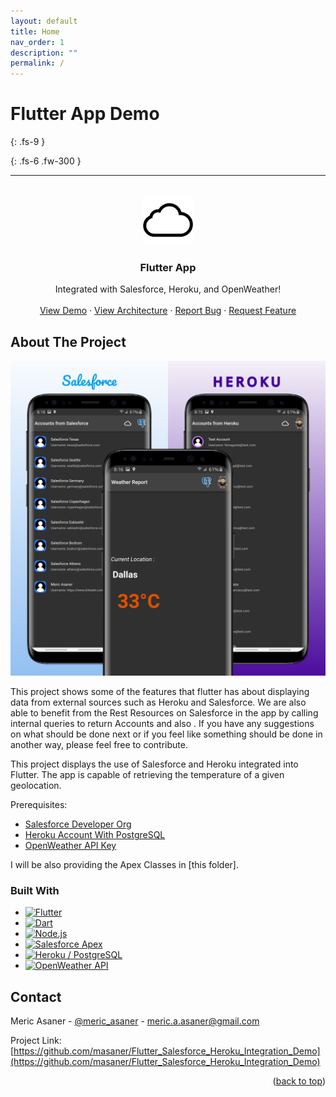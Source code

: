 ```yaml
---
layout: default
title: Home
nav_order: 1
description: ""
permalink: /
---
```

<a name="readme-top"></a>

# Flutter App Demo
{: .fs-9 }

{: .fs-6 .fw-300 }

<!-- [Get started now](#getting-started){: .btn .btn-primary .fs-5 .mb-4 .mb-md-0 .mr-2 } [View it on GitHub](https://github.com/just-the-docs/just-the-docs){: .btn .fs-5 .mb-4 .mb-md-0 } -->

---

<!-- **New: version `0.4.0.rc1` has just been released! See [the changelog](https://github.com/just-the-docs/just-the-docs/blob/main/CHANGELOG.md) for a detailed breakdown!** -->

<!-- Improved compatibility of back to top link: See: https://github.com/othneildrew/Best-README-Template/pull/73 -->


<!-- PROJECT LOGO -->
<br />
<div align="center">
  <a href="https://github.com/othneildrew/Best-README-Template">
    <img src="docs-assets/cloud.png" alt="Logo" width="80" height="80">
  </a>

  <h3 align="center">Flutter App</h3>

  <p align="center">
    Integrated with Salesforce, Heroku, and OpenWeather!
    <br />
    <br />
    <a href="docs-assets/appgif.gif">View Demo</a>
    ·
    <a href="docs/architecture.html">View Architecture</a>
    ·
    <a href="https://github.com/masaner/Flutter_Salesforce_Heroku_Integration_Demo/issues">Report Bug</a>
    ·
    <a href="https://github.com/masaner/Flutter_Salesforce_Heroku_Integration_Demo/issues">Request Feature</a>
  </p>
</div>


<!-- ABOUT THE PROJECT -->
## About The Project

![Flutter Integration Demo](docs-assets/App.png "Flutter App Screenshot")

This project shows some of the features that flutter has about displaying data from external sources such as Heroku and Salesforce. We are also able to benefit from the Rest Resources on Salesforce in the app by calling internal queries to return Accounts and also . If you have any suggestions on what should be done next or if you feel like something should be done in another way, please feel free to contribute.

This project displays the use of Salesforce and Heroku integrated into Flutter. The app is capable of retrieving the temperature of a given geolocation. 

Prerequisites:
* [Salesforce Developer Org](https://developer.salesforce.com/signup)
* [Heroku Account With PostgreSQL](https://signup.heroku.com/login)
* [OpenWeather API Key](https://home.openweathermap.org/users/sign_up)

I will be also providing the Apex Classes in [this folder].


### Built With

* [![Flutter][Flutter]][Flutter-URL]
* [![Dart][Dart]][Dart-URL]
* [![Node.js][NodeJS]][NodeJS-URL]
* [![Salesforce Apex][Salesforce]][Salesforce-URL]
* [![Heroku / PostgreSQL][Heroku]][Heroku-URL]
* [![OpenWeather API][OpenWeather]][OpenWeather-URL]


<!-- CONTACT -->
## Contact

Meric Asaner - [@meric_asaner](https://twitter.com/meric_asaner) - meric.a.asaner@gmail.com

Project Link: [https://github.com/masaner/Flutter_Salesforce_Heroku_Integration_Demo](https://github.com/masaner/Flutter_Salesforce_Heroku_Integration_Demo)

<p align="right">(<a href="#readme-top">back to top</a>)</p>

<!-- MARKDOWN LINKS & IMAGES -->
<!-- https://www.markdownguide.org/basic-syntax/#reference-style-links -->
[linkedin-shield]: https://img.shields.io/badge/-LinkedIn-black.svg?style=for-the-badge&logo=linkedin&colorB=555
[linkedin-url]: https://linkedin.com/in/meric-asaner
[product-screenshot]: docs-assets/App.png

[Flutter]: https://img.shields.io/badge/Flutter-35495E?style=for-the-badge&logo=flutter
[Flutter-URL]: https://flutter.dev/

[Dart]: https://img.shields.io/badge/Dart-35495E?style=for-the-badge&logo=dart&logoColor=2da1ff
[Dart-URL]: https://dart.dev/

[Heroku]: https://img.shields.io/badge/Heroku-634988?style=for-the-badge&logo=heroku&logoColor=white
[Heroku-URL]: https://id.heroku.com/signup/login

[Salesforce]: https://img.shields.io/badge/Salesforce-35495E?style=for-the-badge&logo=salesforce&logoColor=2da1ff
[Salesforce-URL]: https://developer.salesforce.com/signup

[NodeJS]:https://img.shields.io/badge/Node.js-517942?style=for-the-badge&logo=nodedotjs&logoColor=white
[NodeJS-URL]: https://nodejs.org/en/

[OpenWeather]: https://img.shields.io/badge/OpenWeather-orange
[OpenWeather-URL]: https://openweathermap.org/api
